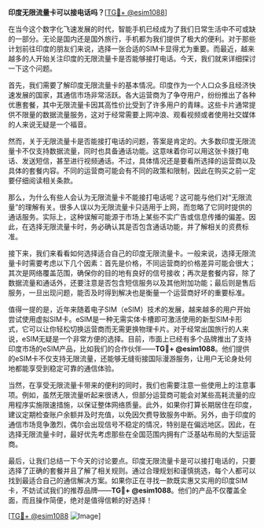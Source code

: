 **印度无限流量卡可以接电话吗？**[[TG💪+ @esim1088](https://t.me/s/esim1088)]

在当今这个数字化飞速发展的时代，智能手机已经成为了我们日常生活中不可或缺的一部分。无论是国内还是国外旅行，手机都为我们提供了极大的便利。对于那些计划前往印度的朋友们来说，选择一张合适的SIM卡显得尤为重要。而最近，越来越多的人开始关注印度的无限流量卡是否能够接打电话。今天，我们就来详细探讨一下这个问题。

首先，我们需要了解印度无限流量卡的基本情况。印度作为一个人口众多且经济快速发展的国家，其通信市场非常活跃。各大运营商为了争夺用户，纷纷推出了各种优惠套餐，其中无限流量卡因其高性价比受到了许多用户的青睐。这些卡片通常提供不限量的数据流量服务，这对于经常需要上网冲浪、观看视频或者使用社交媒体的人来说无疑是一个福音。

然而，关于无限流量卡是否能接打电话的问题，答案是肯定的。大多数印度无限流量卡不仅支持数据流量，同时也具备通话功能。这意味着你可以用这张卡拨打电话、发送短信，甚至进行视频通话。不过，具体情况还是要看所选择的运营商以及具体的套餐内容。不同的运营商可能会有不同的政策和限制，因此在购买之前一定要仔细阅读相关条款。

那么，为什么有些人会认为无限流量卡不能接打电话呢？这可能与他们对“无限流量”的理解有关。很多人误以为无限流量卡只适用于上网，而忽略了它同时提供的通话服务。实际上，这种误解可能源于市场上某些不实广告或信息传播的偏差。因此，在选择无限流量卡时，务必确认其是否包含通话功能，并了解相关的资费标准。

接下来，我们来看看如何选择适合自己的印度无限流量卡。一般来说，选择无限流量卡时需要考虑以下几个因素：首先是价格，不同运营商的价格差异可能会很大；其次是网络覆盖范围，确保你的目的地有良好的信号接收；再次是套餐内容，除了数据流量和通话外，还要注意是否包含短信服务以及其他附加功能；最后则是售后服务，一旦出现问题，能否及时得到解决也是衡量一个运营商好坏的重要标准。

值得一提的是，近年来随着电子SIM（eSIM）技术的发展，越来越多的用户开始尝试使用虚拟SIM卡。eSIM是一种无需实体卡槽即可激活使用的新型SIM卡形式，它可以让你轻松切换运营商而无需更换物理卡片。对于经常出国旅行的人来说，eSIM无疑是一个非常方便的选择。目前，市面上已经有多个品牌推出了支持印度市场的eSIM产品，比如我们的合作伙伴——**TG💪+ @esim1088**。他们提供的eSIM卡不仅支持无限流量，还能够无缝衔接国际漫游服务，让用户无论身处何地都能享受到稳定可靠的通信体验。

当然，在享受无限流量卡带来的便利的同时，我们也需要注意一些使用上的注意事项。例如，虽然无限流量听起来很诱人，但部分运营商可能会对某些高耗流量的应用程序实施限速措施，以保证整体网络质量。此外，如果你打算长期居住在印度，建议定期检查账户余额并及时充值，以免因欠费导致服务中断。另外，由于印度的通信市场竞争激烈，偶尔会出现信号不稳定的情况，特别是在偏远地区。因此，在选择无限流量卡时，最好优先考虑那些在全国范围内拥有广泛基站布局的大型运营商。

最后，让我们总结一下今天的讨论要点。印度无限流量卡是可以接打电话的，只要选择了正确的套餐并且了解了相关规则。通过合理规划和谨慎挑选，每个人都可以找到最适合自己的通信解决方案。如果你正在寻找一款既实惠又实用的印度SIM卡，不妨试试我们的推荐品牌——**TG💪+ @esim1088**。他们的产品不仅覆盖全面，而且操作简便，绝对是值得信赖的好选择！

[[TG💪+ @esim1088](https://t.me/s/esim1088) ![Image](https://i.postimg.cc/4NQfJmqS/Snipaste-2025-05-13-00-14-12.png)]